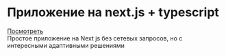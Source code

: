 # Приложение на next.js + typescript
[Посмотреть](https://doctor-s-world-red.vercel.app) \
Простое приложение на Next js без сетевых запросов, но с интересными адаптивными решениями
